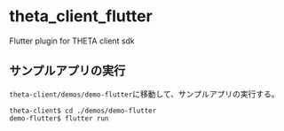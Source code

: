 # theta_client_flutter

Flutter plugin for THETA client sdk

## サンプルアプリの実行
`theta-client/demos/demo-flutter`に移動して、サンプルアプリの実行する。

```
theta-client$ cd ./demos/demo-flutter
demo-flutter$ flutter run
```
